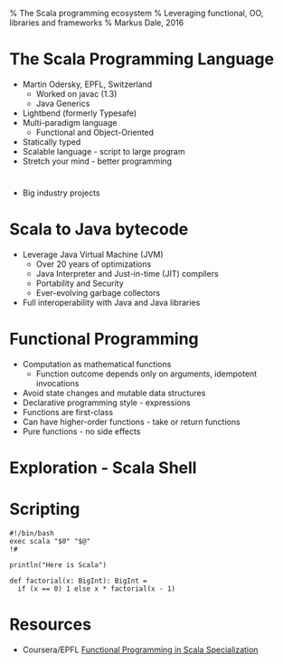 % The Scala programming ecosystem
% Leveraging functional, OO, libraries and frameworks
% Markus Dale, 2016

# The Scala Programming Language
* Martin Odersky, EPFL, Switzerland
     * Worked on javac (1.3)
     * Java Generics
* Lightbend (formerly Typesafe)
* Multi-paradigm language
     * Functional and Object-Oriented
* Statically typed
* Scalable language - script to large program
* Stretch your mind - better programming

#
* Big industry projects


# Scala to Java bytecode
* Leverage Java Virtual Machine (JVM)
     * Over 20 years of optimizations
     * Java Interpreter and Just-in-time (JIT) compilers
     * Portability and Security
     * Ever-evolving garbage collectors
* Full interoperability with Java and Java libraries

# Functional Programming
* Computation as mathematical functions
     * Function outcome depends only on arguments, idempotent invocations
* Avoid state changes and mutable data structures
* Declarative programming style - expressions
* Functions are first-class
* Can have higher-order functions - take or return functions
* Pure functions - no side effects

# Exploration - Scala Shell

# Scripting
```
#!/bin/bash
exec scala "$0" "$@"
!#

println("Here is Scala")

```

```
def factorial(x: BigInt): BigInt =     if (x == 0) 1 else x * factorial(x - 1)

```
# Resources
* Coursera/EPFL [Functional Programming in Scala Specialization](https://www.coursera.org/specializations/scala)

